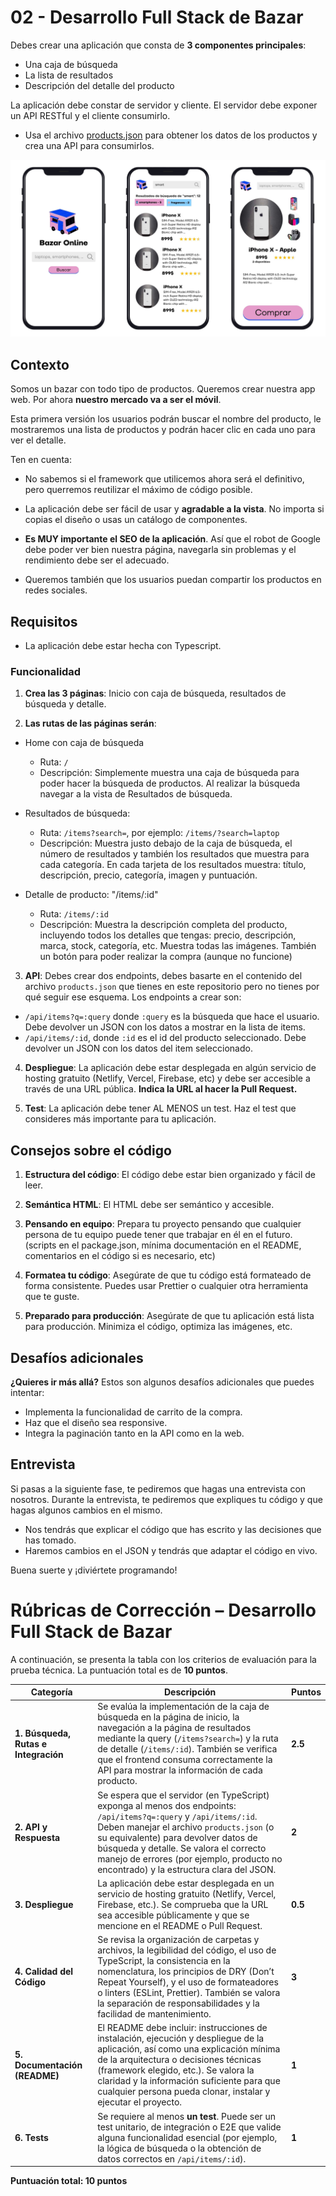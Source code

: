 # 02 - Desarrollo Full Stack de Bazar

Debes crear una aplicación que consta de **3 componentes principales**:

- Una caja de búsqueda
- La lista de resultados
- Descripción del detalle del producto

La aplicación debe constar de servidor y cliente. El servidor debe exponer un API RESTful y el cliente consumirlo.
- Usa el archivo [products.json](./products.json) para obtener los datos de los productos y crea una API para consumirlos.

![](./images/bazar.jpg)

## Contexto

Somos un bazar con todo tipo de productos. Queremos crear nuestra app web. Por ahora **nuestro mercado va a ser el móvil**.

Esta primera versión los usuarios podrán buscar el nombre del producto, le mostraremos una lista de productos y podrán hacer clic en cada uno para ver el detalle. 

Ten en cuenta:
- No sabemos si el framework que utilicemos ahora será el definitivo, pero querremos reutilizar el máximo de código posible.

- La aplicación debe ser fácil de usar y **agradable a la vista**. No importa si copias el diseño o usas un catálogo de componentes.

- **Es MUY importante el SEO de la aplicación**. Así que el robot de Google debe poder ver bien nuestra página, navegarla sin problemas y el rendimiento debe ser el adecuado.

- Queremos también que los usuarios puedan compartir los productos en redes sociales.

## Requisitos

- La aplicación debe estar hecha con Typescript.

### Funcionalidad

1. **Crea las 3 páginas**: Inicio con caja de búsqueda, resultados de búsqueda y detalle.

2. **Las rutas de las páginas serán**:
  - Home con caja de búsqueda
    - Ruta: `/`
    - Descripción: Simplemente muestra una caja de búsqueda para poder hacer la búsqueda de productos. Al realizar la búsqueda navegar a la vista de Resultados de búsqueda.
  
  - Resultados de búsqueda:
    - Ruta: `/items?search=`, por ejemplo: `/items/?search=laptop`
    - Descripción: Muestra justo debajo de la caja de búsqueda, el número de resultados y también los resultados que muestra para cada categoría. En cada tarjeta de los resultados muestra: título, descripción, precio, categoría, imagen y puntuación.

  - Detalle de producto: "/items/:id"
    - Ruta: `/items/:id`
    - Descripción: Muestra la descripción completa del producto, incluyendo todos los detalles que tengas: precio, descripción, marca, stock, categoría, etc. Muestra todas las imágenes. También un botón para poder realizar la compra (aunque no funcione)

3. **API**: Debes crear dos endpoints, debes basarte en el contenido del archivo `products.json` que tienes en este repositorio pero no tienes por qué seguir ese esquema. Los endpoints a crear son:
  - `/api/items?q=:query` donde `:query` es la búsqueda que hace el usuario. Debe devolver un JSON con los datos a mostrar en la lista de items.
  - `/api/items/:id`, donde `:id` es el id del producto seleccionado. Debe devolver un JSON con los datos del item seleccionado.

4. **Despliegue**: La aplicación debe estar desplegada en algún servicio de hosting gratuito (Netlify, Vercel, Firebase, etc) y debe ser accesible a través de una URL pública. **Indica la URL al hacer la Pull Request.**

5. **Test**: La aplicación debe tener AL MENOS un test. Haz el test que consideres más importante para tu aplicación.

## Consejos sobre el código

1. **Estructura del código**: El código debe estar bien organizado y fácil de leer.

2. **Semántica HTML**: El HTML debe ser semántico y accesible.

3. **Pensando en equipo**: Prepara tu proyecto pensando que cualquier persona de tu equipo puede tener que trabajar en él en el futuro. (scripts en el package.json, mínima documentación en el README, comentarios en el código si es necesario, etc)

4. **Formatea tu código**: Asegúrate de que tu código está formateado de forma consistente. Puedes usar Prettier o cualquier otra herramienta que te guste.

5. **Preparado para producción**: Asegúrate de que tu aplicación está lista para producción. Minimiza el código, optimiza las imágenes, etc.

## Desafíos adicionales

**¿Quieres ir más allá?** Estos son algunos desafíos adicionales que puedes intentar:

- Implementa la funcionalidad de carrito de la compra.
- Haz que el diseño sea responsive.
- Integra la paginación tanto en la API como en la web.

## Entrevista

Si pasas a la siguiente fase, te pediremos que hagas una entrevista con nosotros. Durante la entrevista, te pediremos que expliques tu código y que hagas algunos cambios en el mismo.

- Nos tendrás que explicar el código que has escrito y las decisiones que has tomado.
- Haremos cambios en el JSON y tendrás que adaptar el código en vivo.

Buena suerte y ¡diviértete programando!

# Rúbricas de Corrección – Desarrollo Full Stack de Bazar

A continuación, se presenta la tabla con los criterios de evaluación para la prueba técnica. La puntuación total es de **10 puntos**.

| **Categoría**                           | **Descripción**                                                                                                                                                                                                                                                                                                                         | **Puntos** |
|----------------------------------------|-----------------------------------------------------------------------------------------------------------------------------------------------------------------------------------------------------------------------------------------------------------------------------------------------------------------------------------------|------------|
| **1. Búsqueda, Rutas e Integración**   | Se evalúa la implementación de la caja de búsqueda en la página de inicio, la navegación a la página de resultados mediante la query (`/items?search=`) y la ruta de detalle (`/items/:id`). También se verifica que el frontend consuma correctamente la API para mostrar la información de cada producto.                       | **2.5**    |
| **2. API y Respuesta**                 | Se espera que el servidor (en TypeScript) exponga al menos dos endpoints: `/api/items?q=:query` y `/api/items/:id`. Deben manejar el archivo `products.json` (o su equivalente) para devolver datos de búsqueda y detalle. Se valora el correcto manejo de errores (por ejemplo, producto no encontrado) y la estructura clara del JSON.  | **2**      |
| **3. Despliegue**                      | La aplicación debe estar desplegada en un servicio de hosting gratuito (Netlify, Vercel, Firebase, etc.). Se comprueba que la URL sea accesible públicamente y que se mencione en el README o Pull Request.                                                                                                                            | **0.5**    |
| **4. Calidad del Código**              | Se revisa la organización de carpetas y archivos, la legibilidad del código, el uso de TypeScript, la consistencia en la nomenclatura, los principios de DRY (Don’t Repeat Yourself), y el uso de formateadores o linters (ESLint, Prettier). También se valora la separación de responsabilidades y la facilidad de mantenimiento.       | **3**      |
| **5. Documentación (README)**          | El README debe incluir: instrucciones de instalación, ejecución y despliegue de la aplicación, así como una explicación mínima de la arquitectura o decisiones técnicas (framework elegido, etc.). Se valora la claridad y la información suficiente para que cualquier persona pueda clonar, instalar y ejecutar el proyecto.      | **1**      |
| **6. Tests**                           | Se requiere al menos **un test**. Puede ser un test unitario, de integración o E2E que valide alguna funcionalidad esencial (por ejemplo, la lógica de búsqueda o la obtención de datos correctos en `/api/items/:id`).                                                                                                                 | **1**      |

**Puntuación total: 10 puntos**
